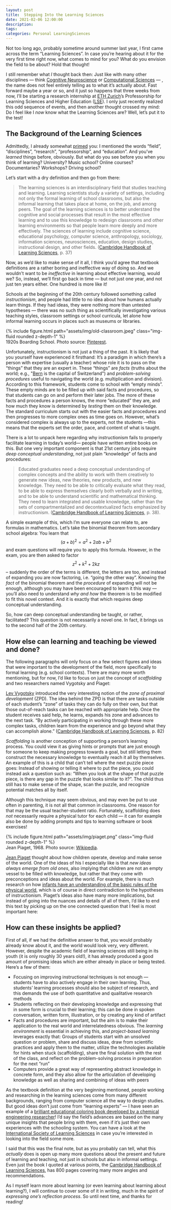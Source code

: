 ```yaml
---
layout: post
title:  Stepping Into the Learning Sciences
date: 2021-02-06 12:00:00
description: 
tags: 
categories: Personal LearningSciences
---
```

Not too long ago, probably sometime around summer last year, I first came across the term “Learning Sciences”. In case you’re hearing about it for the very first time right now, what comes to mind for you? What do you envision the field to be about? Hold that thought!

I still remember what <em>I</em> thought back then: Just like with many other disciplines — think <a href="" target="_blank">Cognitive Neuroscience</a> or <a href="" target="_blank">Computational Sciences</a> — , the name does not feel entirely telling as to what it’s actually about. Fast forward maybe a year or so, and it just so happens that three weeks from now, I’ll be starting a research internship at <a href="" target="_blank">ETH Zurich</a>’s Professorship for Learning Sciences and Higher Education (<a href="" target="_blank">LSE</a>). I only just recently realized this odd sequence of events, and then another thought crossed my mind: Do I feel like I <em>now</em> know what the Learning Sciences are? Well, let’s put it to the test!

<h2>The Background of the Learning Sciences</h2>
Admittedly, I already somewhat <a href="https://en.wikipedia.org/wiki/Priming_(psychology)" target="_blank">primed</a> you: I mentioned the words “field”, “disciplines”, “research”, “professorship”, and “education”. And you’ve <em>learned</em> things before, obviously. But what do you see before you when you think of learning? University? Music school? Online courses? Documentaries? Workshops? Driving school?

Let’s start with a dry definition and then go from there:
<blockquote>
The learning sciences is an interdisciplinary field that studies teaching and learning. Learning scientists study a variety of settings, including not only the formal learning of school classrooms, but also the informal learning that takes place at home, on the job, and among peers. The goal of the learning sciences is to better understand the cognitive and social processes that result in the most effective learning and to use this knowledge to redesign classrooms and other learning environments so that people learn more deeply and more effectively. The sciences of learning include cognitive science, educational psychology, computer science, anthropology, sociology, information sciences, neurosciences, education, design studies, instructional design, and other fields. (<a href="https://www.cambridge.org/core/books/cambridge-handbook-of-the-learning-sciences/2E4224681267E61DBCE9B27630ED17BA" target="_blank">Cambridge Handbook of Learning Sciences</a>, p. 37)
</blockquote>

Now, as we’d like to make sense of it all, I think you’d agree that textbook definitions are a rather boring and ineffective way of doing so. And we wouldn’t want to be <em>ineffective</em> in learning about effective learning, would we? So, instead, we’ll first go back in time — but not just one year, and not just ten years either. One hundred is more like it!

Schools at the beginning of the 20th century followed something called <em>instructionism</em>, and people had little to no idea about how humans actually learn things. If they had ideas, they were nothing more than untested hypotheses — there was no such thing as scientifically investigating various teaching styles, classroom settings or school curricula, let alone how informal learning occurs in places such as museums or libraries.

<div class="row mt-3">
    <div class="col-sm mt-3 mt-md-0">
        {% include figure.html path="assets/img/old-classroom.jpeg" class="img-fluid rounded z-depth-1" %}
    </div>
</div>
<div class="caption">
1920s Boarding School. Photo source: <a href="https://www.pinterest.com/pin/19492210863411834/" target="_blank">Pinterest</a>.
</div>

Unfortunately, instructionism is not just a thing of the past. It is likely that you yourself have experienced it firsthand: It’s a paradigm in which there’s a person with expertise (usually a teacher) whose role it is to pass on the “things” that they are an expert in. These “things” are <em>facts</em> (truths about the world; e.g., "<a href="" target="_blank">Bern</a> is the capital of Switzerland") and <em>problem-solving procedures</em> useful to navigating the world (e.g. multiplication and division). According to this framework, students come to school with “empty minds”. These empty minds are to be filled up with said facts and procedures, so that students can go on and perform their later jobs. The more of these facts and procedures a person knows, the more “educated” they are, and how much they know is determined by <em>testing</em> them on their knowledge. The standard curriculum starts out with the easier facts and procedures and then progresses to more complex ones as time goes on. However, what’s considered complex is always up to the experts, not the students —this means that the experts set the order, pace, and content of what is taught.

There is a lot to unpack here regarding why instructionism fails to properly facilitate learning in today’s world— people have written entire books on this. But one very important component is that 21st century jobs require <em>deep conceptual understanding</em>, not just plain “knowledge” of facts and procedures:

<blockquote>
Educated graduates need a deep conceptual understanding of complex concepts and the ability to work with them creatively to generate new ideas, new theories, new products, and new knowledge. They need to be able to critically evaluate what they read, to be able to express themselves clearly both verbally and in writing, and to be able to understand scientific and mathematical thinking. They need to learn integrated and usable knowledge, rather than the sets of compartmentalized and decontextualized facts emphasized by instructionism. (<a href="https://www.cambridge.org/core/books/cambridge-handbook-of-the-learning-sciences/2E4224681267E61DBCE9B27630ED17BA" target="_blank">Cambridge Handbook of Learning Sciences</a>, p. 38).
</blockquote>

A simple example of this, which I’m sure everyone can relate to, are formulas in mathematics. Let’s take the binomial theorem from secondary school algebra: You learn that
$$ (a+b)^2 = a^2+2ab+b^2 $$
and exam questions will require you to apply this formula. However, in the exam, you are then asked to factor
$$ z^2+k^2+2kz $$
– suddenly the order of the terms is different, the letters are too, and instead of expanding you are now factoring, i.e. “going the other way”. Knowing the <em>fact</em> of the binomial theorem and the <em>procedure</em> of expanding will not be enough, although you may have been encouraged to learn it this way — you’ll also need to understand <em>why and how</em> the theorem is to be modified to fit this novel context. And it is exactly that which requires deep conceptual understanding.

So, how can deep conceptual understanding be taught, or rather, facilitated? This question is not necessarily a novel one. In fact, it brings us to the second half of the 20th century.

<h2>How else can learning and teaching be viewed and done?</h2>
The following paragraphs will only focus on a few select figures and ideas that were important to the development of the field, more specifically to formal learning (e.g. school contexts). There are many more worth mentioning, but for now, I’d like to focus on just the concept of <em>scaffolding</em> and two researchers named Vygotsky and Piaget:

<a href="https://en.wikipedia.org/wiki/Lev_Vygotsky" target="_blank">Lev Vygotsky</a> introduced the very interesting notion of the <em>zone of proximal development</em> (ZPD). The idea behind the ZPD is that there are tasks outside of each student’s “zone” of tasks they can do fully on their own, but that those out-of-reach tasks can be reached with appropriate help. Once the student receives said help, he learns, expands his zone and advances to the next task. “By actively participating in working through these more complex tasks, children learn from the experience and go beyond what they can accomplish alone.” (<a href="https://www.cambridge.org/core/books/cambridge-handbook-of-the-learning-sciences/2E4224681267E61DBCE9B27630ED17BA" target="_blank">Cambridge Handbook of Learning Sciences</a>, p. 82)

<em>Scaffolding</em> is another conception of supporting a person’s learning process. You could view it as giving hints or prompts that are just enough for someone to keep making progress towards a goal, but still letting them construct the necessary knowledge to eventually reach it all by themselves. An example of this is a child that can’t tell where the next puzzle piece goes: Instead of showing or telling it where to put the piece, you could instead ask a question such as: “When you look at the shape of that puzzle piece, is there any gap in the puzzle that looks similar to it?”. The child thus still has to make sense of the shape, scan the puzzle, and recognize potential matches all by itself.

Although this technique may seem obvious, and may even be put to use often in parenting, it is not all that common in classrooms. One reason for that may be the usual teacher-student ratio. Fortunately, scaffolding does <em>not</em> necessarily require a physical tutor for each child — it can for example also be done by adding prompts and tips to learning software or book exercises!
<div class="row mt-3">
    <div class="col-sm mt-3 mt-md-0">
        {% include figure.html path="assets/img/piaget.png" class="img-fluid rounded z-depth-1" %}
    </div>
</div>
<div class="caption">
Jean Piaget, 1968. Photo source: <a href="https://upload.wikimedia.org/wikipedia/commons/thumb/6/67/Jean_Piaget_in_Ann_Arbor.png/220px-Jean_Piaget_in_Ann_Arbor.png" target="_blank">Wikipedia</a>.
</div>

<a href="https://en.wikipedia.org/wiki/Jean_Piaget" target="_blank">Jean Piaget</a> thought about how children operate, develop and make sense of the world. One of the ideas of his I especially like is that <em>new ideas always emerge from old ones</em>, also implying that children are not an empty vessel to be filled with knowledge, but rather that they come with preconceptions and ideas about the world. For example, there is much research on how <a href="https://news.mit.edu/2011/infant-cognition-0527" target="_blank">infants have an understanding of the basic rules of the physical world</a>, which is of course in direct contradiction to the hypotheses of instructionism. Piaget’s ideas also have many more implications, but instead of going into the nuances and details of all of them, I’d like to end this text by picking up on the one connected question that I feel is most important here:

<h2>How can these insights be applied?</h2>
First of all, if we had the definitive answer to that, you would probably already know about it, and the world would look very, very different. However, despite the academic field of learning sciences still being in its youth (it is only roughly 30 years old!), it has already produced a good amount of promising ideas which are either already in place or being tested. Here’s a few of them:
<ul>
    <li>Focusing on improving instructional techniques is not enough — students have to also actively engage in their own learning. Thus, students’ learning processes should also be subject of research, and this demands the use of both quantitative and qualitative research methods</li>
    <li>Students reflecting on their developing knowledge and expressing that in some form is crucial to their learning; this can be done in spoken conversation, written form, illustration, or by creating any kind of artifact</li>
    <li>Facts and procedures are important, but the aim is to make their application to the real world and interrelatedness obvious. The <em>learning environment</em> is essential in achieving this, and <em>project-based learning</em> leverages exactly that: Groups of students start with an unsolved question or problem, share and discuss ideas, draw from scientific practices and apply them to the matter, utilize the technologies available for hints when stuck (scaffolding), share the final solution with the rest of the class, and reflect on the problem-solving process in preparation for the next “run”</li>
    <li>Computers provide a great way of representing abstract knowledge in concrete form, and they also allow for the articulation of developing knowledge as well as sharing and combining of ideas with peers</li>
</ul>

As the textbook definition at the very beginning mentioned, people working and researching in the learning sciences come from many different backgrounds, ranging from computer science all the way to design studies. But good ideas don’t just come from “learning experts” — I have seen an example of a <a href="https://www.colormephd.org/" target="_blank">brilliant educational coloring book developed by a chemical engineering researcher</a>! I’d say the field’s advances are based on the many unique insights that people bring with them, even if it’s just their own experiences with the schooling system. You can have a look at the <a href="https://www.isls.org/" target="_blank">International Society of Learning Sciences</a> in case you’re interested in looking into the field some more.

I said that this was the final note, but as you probably can tell, what this <em>actually</em> does is open up many more questions about the present and future of learning and teaching, not just in schools but also in informal settings. Even just the book I quoted at various points, the <a href="https://www.cambridge.org/core/books/cambridge-handbook-of-the-learning-sciences/2E4224681267E61DBCE9B27630ED17BA" target="_blank">Cambridge Handbook of Learning Sciences</a>, has 800 pages covering many more angles and recommendations.

As I myself learn more about learning (or even learning about learning about learning?), I will continue to cover some of it in writing, much in the spirit of <em>expressing one’s reflection process</em>. So until next time, and thanks for reading!